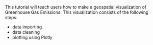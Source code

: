 This tutorial will teach users how to make a geospatial visualization of Greenhouse Gas Emissions. 
This visualization consists of the following steps: 

- data importing
- data cleaning
- plotting using Plotly

